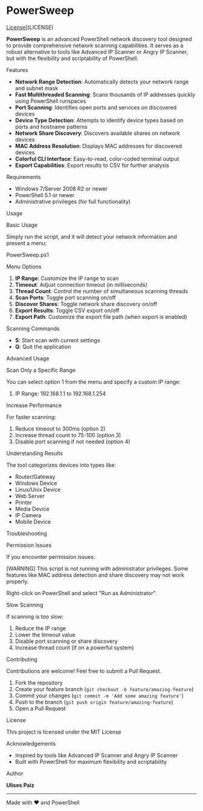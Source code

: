 # PowerSweep
[License](https://img.shields.io/badge/license-MIT-green.svg)](LICENSE)

**PowerSweep** is an advanced PowerShell network discovery tool designed to provide comprehensive network scanning capabilities. It serves as a robust alternative to tools like Advanced IP Scanner or Angry IP Scanner, but with the flexibility and scriptability of PowerShell.

Features

- **Network Range Detection**: Automatically detects your network range and subnet mask
- **Fast Multithreaded Scanning**: Scans thousands of IP addresses quickly using PowerShell runspaces
- **Port Scanning**: Identifies open ports and services on discovered devices
- **Device Type Detection**: Attempts to identify device types based on ports and hostname patterns
- **Network Share Discovery**: Discovers available shares on network devices
- **MAC Address Resolution**: Displays MAC addresses for discovered devices
- **Colorful CLI Interface**: Easy-to-read, color-coded terminal output
- **Export Capabilities**: Export results to CSV for further analysis

Requirements

- Windows 7/Server 2008 R2 or newer
- PowerShell 5.1 or newer
- Administrative privileges (for full functionality)


 Usage

Basic Usage

Simply run the script, and it will detect your network information and present a menu:

PowerSweep.ps1


Menu Options

1. **IP Range**: Customize the IP range to scan
2. **Timeout**: Adjust connection timeout (in milliseconds)
3. **Thread Count**: Control the number of simultaneous scanning threads
4. **Scan Ports**: Toggle port scanning on/off
5. **Discover Shares**: Toggle network share discovery on/off
6. **Export Results**: Toggle CSV export on/off
7. **Export Path**: Customize the export file path (when export is enabled)

Scanning Commands

- **S**: Start scan with current settings
- **Q**: Quit the application

Advanced Usage

Scan Only a Specific Range

You can select option 1 from the menu and specify a custom IP range:

1. IP Range: 192.168.1.1 to 192.168.1.254

Increase Performance

For faster scanning:
1. Reduce timeout to 300ms (option 2)
2. Increase thread count to 75-100 (option 3)
3. Disable port scanning if not needed (option 4)

Understanding Results

The tool categorizes devices into types like:
- Router/Gateway
- Windows Device
- Linux/Unix Device
- Web Server
- Printer
- Media Device
- IP Camera
- Mobile Device

Troubleshooting

Permission Issues

If you encounter permission issues:

[WARNING] This script is not running with administrator privileges.
Some features like MAC address detection and share discovery may not work properly.


Right-click on PowerShell and select "Run as Administrator".

Slow Scanning

If scanning is too slow:
1. Reduce the IP range
2. Lower the timeout value
3. Disable port scanning or share discovery
4. Increase thread count (if on a powerful system)

Contributing

Contributions are welcome! Feel free to submit a Pull Request.

1. Fork the repository
2. Create your feature branch (`git checkout -b feature/amazing-feature`)
3. Commit your changes (`git commit -m 'Add some amazing feature'`)
4. Push to the branch (`git push origin feature/amazing-feature`)
5. Open a Pull Request

License

This project is licensed under the MIT License

Acknowledgements

- Inspired by tools like Advanced IP Scanner and Angry IP Scanner
- Built with PowerShell for maximum flexibility and scriptability

Author

**Ulises Paiz** 

---

Made with ❤️ and PowerShell
